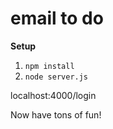 # email to do

**Setup**

1. `npm install`
2. `node server.js`

localhost:4000/login

Now have tons of fun!   

